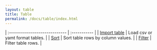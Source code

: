 ```yaml
---
layout: table
title: Table
permalink: /docs/table/index.html
---
```


| :----------------------------- | :----------- |
| [Import table](ImportTable) | Load csv or yamt format tables. |
| [Sort](Sort) | Sort table rows by column values. |
| [Filter](Filter) | Filter table rows. |
